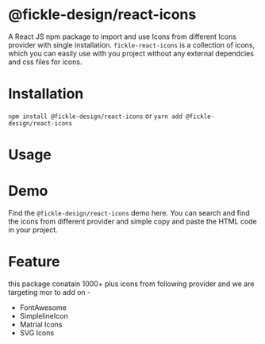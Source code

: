 # @fickle-design/react-icons

A React JS npm package to import and use Icons from different Icons provider with single installation.
`fickle-react-icons` is a collection of icons, which you can easily use with you project without any external dependcies and css files for icons.

# Installation

``npm install @fickle-design/react-icons``
 or 
``yarn add @fickle-design/react-icons``

# Usage

# Demo
Find the `@fickle-design/react-icons` demo here. You can search and find the icons from different provider and simple copy and paste the HTML code in your project.

# Feature 
 this package conatain 1000+ plus icons from following provider and we are targeting mor to add on -
 
 - FontAwesome
 - SimplelineIcon
 - Matrial Icons
 - SVG Icons

